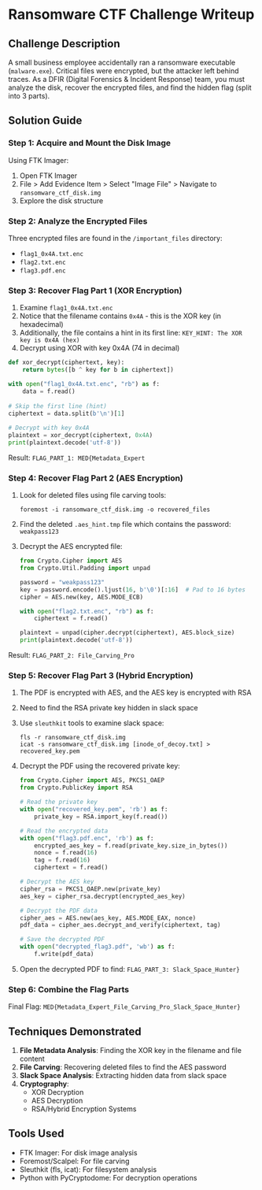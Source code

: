 # Ransomware CTF Challenge Writeup

## Challenge Description

A small business employee accidentally ran a ransomware executable (`malware.exe`). Critical files were encrypted, but the attacker left behind traces. As a DFIR (Digital Forensics & Incident Response) team, you must analyze the disk, recover the encrypted files, and find the hidden flag (split into 3 parts).

## Solution Guide

### Step 1: Acquire and Mount the Disk Image

Using FTK Imager:
1. Open FTK Imager
2. File > Add Evidence Item > Select "Image File" > Navigate to `ransomware_ctf_disk.img`
3. Explore the disk structure

### Step 2: Analyze the Encrypted Files

Three encrypted files are found in the `/important_files` directory:
- `flag1_0x4A.txt.enc`
- `flag2.txt.enc`
- `flag3.pdf.enc`

### Step 3: Recover Flag Part 1 (XOR Encryption)

1. Examine `flag1_0x4A.txt.enc`
2. Notice that the filename contains `0x4A` - this is the XOR key (in hexadecimal)
3. Additionally, the file contains a hint in its first line: `KEY_HINT: The XOR key is 0x4A (hex)`
4. Decrypt using XOR with key 0x4A (74 in decimal)

```python
def xor_decrypt(ciphertext, key):
    return bytes([b ^ key for b in ciphertext])

with open("flag1_0x4A.txt.enc", "rb") as f:
    data = f.read()
    
# Skip the first line (hint)
ciphertext = data.split(b'\n')[1]
    
# Decrypt with key 0x4A
plaintext = xor_decrypt(ciphertext, 0x4A)
print(plaintext.decode('utf-8'))
```

Result: `FLAG_PART_1: MED{Metadata_Expert`

### Step 4: Recover Flag Part 2 (AES Encryption)

1. Look for deleted files using file carving tools:
   ```
   foremost -i ransomware_ctf_disk.img -o recovered_files
   ```
   
2. Find the deleted `.aes_hint.tmp` file which contains the password: `weakpass123`

3. Decrypt the AES encrypted file:
   ```python
   from Crypto.Cipher import AES
   from Crypto.Util.Padding import unpad
   
   password = "weakpass123"
   key = password.encode().ljust(16, b'\0')[:16]  # Pad to 16 bytes
   cipher = AES.new(key, AES.MODE_ECB)
   
   with open("flag2.txt.enc", "rb") as f:
       ciphertext = f.read()
   
   plaintext = unpad(cipher.decrypt(ciphertext), AES.block_size)
   print(plaintext.decode('utf-8'))
   ```

Result: `FLAG_PART_2: File_Carving_Pro`

### Step 5: Recover Flag Part 3 (Hybrid Encryption)

1. The PDF is encrypted with AES, and the AES key is encrypted with RSA
2. Need to find the RSA private key hidden in slack space
3. Use `sleuthkit` tools to examine slack space:
   ```
   fls -r ransomware_ctf_disk.img
   icat -s ransomware_ctf_disk.img [inode_of_decoy.txt] > recovered_key.pem
   ```
   
4. Decrypt the PDF using the recovered private key:
   ```python
   from Crypto.Cipher import AES, PKCS1_OAEP
   from Crypto.PublicKey import RSA
   
   # Read the private key
   with open("recovered_key.pem", 'rb') as f:
       private_key = RSA.import_key(f.read())
   
   # Read the encrypted data
   with open("flag3.pdf.enc", 'rb') as f:
       encrypted_aes_key = f.read(private_key.size_in_bytes())
       nonce = f.read(16)
       tag = f.read(16)
       ciphertext = f.read()
   
   # Decrypt the AES key
   cipher_rsa = PKCS1_OAEP.new(private_key)
   aes_key = cipher_rsa.decrypt(encrypted_aes_key)
   
   # Decrypt the PDF data
   cipher_aes = AES.new(aes_key, AES.MODE_EAX, nonce)
   pdf_data = cipher_aes.decrypt_and_verify(ciphertext, tag)
   
   # Save the decrypted PDF
   with open("decrypted_flag3.pdf", 'wb') as f:
       f.write(pdf_data)
   ```

5. Open the decrypted PDF to find: `FLAG_PART_3: Slack_Space_Hunter}`

### Step 6: Combine the Flag Parts

Final Flag: `MED{Metadata_Expert_File_Carving_Pro_Slack_Space_Hunter}`

## Techniques Demonstrated

1. **File Metadata Analysis**: Finding the XOR key in the filename and file content
2. **File Carving**: Recovering deleted files to find the AES password
3. **Slack Space Analysis**: Extracting hidden data from slack space
4. **Cryptography**:
   - XOR Decryption
   - AES Decryption
   - RSA/Hybrid Encryption Systems

## Tools Used

- FTK Imager: For disk image analysis
- Foremost/Scalpel: For file carving
- Sleuthkit (fls, icat): For filesystem analysis
- Python with PyCryptodome: For decryption operations
